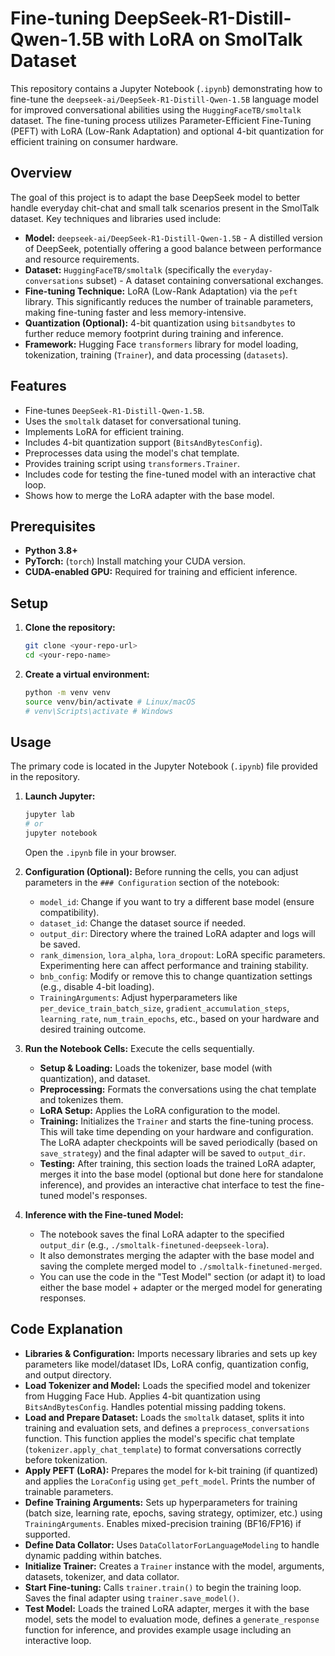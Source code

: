 # Fine-tuning DeepSeek-R1-Distill-Qwen-1.5B with LoRA on SmolTalk Dataset

This repository contains a Jupyter Notebook (`.ipynb`) demonstrating how to fine-tune the `deepseek-ai/DeepSeek-R1-Distill-Qwen-1.5B` language model for improved conversational abilities using the `HuggingFaceTB/smoltalk` dataset. The fine-tuning process utilizes Parameter-Efficient Fine-Tuning (PEFT) with LoRA (Low-Rank Adaptation) and optional 4-bit quantization for efficient training on consumer hardware.

## Overview

The goal of this project is to adapt the base DeepSeek model to better handle everyday chit-chat and small talk scenarios present in the SmolTalk dataset. Key techniques and libraries used include:

*   **Model:** `deepseek-ai/DeepSeek-R1-Distill-Qwen-1.5B` - A distilled version of DeepSeek, potentially offering a good balance between performance and resource requirements.
*   **Dataset:** `HuggingFaceTB/smoltalk` (specifically the `everyday-conversations` subset) - A dataset containing conversational exchanges.
*   **Fine-tuning Technique:** LoRA (Low-Rank Adaptation) via the `peft` library. This significantly reduces the number of trainable parameters, making fine-tuning faster and less memory-intensive.
*   **Quantization (Optional):** 4-bit quantization using `bitsandbytes` to further reduce memory footprint during training and inference.
*   **Framework:** Hugging Face `transformers` library for model loading, tokenization, training (`Trainer`), and data processing (`datasets`).

## Features

*   Fine-tunes `DeepSeek-R1-Distill-Qwen-1.5B`.
*   Uses the `smoltalk` dataset for conversational tuning.
*   Implements LoRA for efficient training.
*   Includes 4-bit quantization support (`BitsAndBytesConfig`).
*   Preprocesses data using the model's chat template.
*   Provides training script using `transformers.Trainer`.
*   Includes code for testing the fine-tuned model with an interactive chat loop.
*   Shows how to merge the LoRA adapter with the base model.

## Prerequisites

*   **Python 3.8+**
*   **PyTorch:** (`torch`) Install matching your CUDA version.
*   **CUDA-enabled GPU:** Required for training and efficient inference.

## Setup

1.  **Clone the repository:**
    ```bash
    git clone <your-repo-url>
    cd <your-repo-name>
    ```

2.  **Create a virtual environment:**
    ```bash
    python -m venv venv
    source venv/bin/activate # Linux/macOS
    # venv\Scripts\activate # Windows
    ```

## Usage

The primary code is located in the Jupyter Notebook (`.ipynb`) file provided in the repository.

1.  **Launch Jupyter:**
    ```bash
    jupyter lab
    # or
    jupyter notebook
    ```
    Open the `.ipynb` file in your browser.

2.  **Configuration (Optional):**
    Before running the cells, you can adjust parameters in the `### Configuration` section of the notebook:
    *   `model_id`: Change if you want to try a different base model (ensure compatibility).
    *   `dataset_id`: Change the dataset source if needed.
    *   `output_dir`: Directory where the trained LoRA adapter and logs will be saved.
    *   `rank_dimension`, `lora_alpha`, `lora_dropout`: LoRA specific parameters. Experimenting here can affect performance and training stability.
    *   `bnb_config`: Modify or remove this to change quantization settings (e.g., disable 4-bit loading).
    *   `TrainingArguments`: Adjust hyperparameters like `per_device_train_batch_size`, `gradient_accumulation_steps`, `learning_rate`, `num_train_epochs`, etc., based on your hardware and desired training outcome.

3.  **Run the Notebook Cells:**
    Execute the cells sequentially.
    *   **Setup & Loading:** Loads the tokenizer, base model (with quantization), and dataset.
    *   **Preprocessing:** Formats the conversations using the chat template and tokenizes them.
    *   **LoRA Setup:** Applies the LoRA configuration to the model.
    *   **Training:** Initializes the `Trainer` and starts the fine-tuning process. This will take time depending on your hardware and configuration. The LoRA adapter checkpoints will be saved periodically (based on `save_strategy`) and the final adapter will be saved to `output_dir`.
    *   **Testing:** After training, this section loads the trained LoRA adapter, merges it into the base model (optional but done here for standalone inference), and provides an interactive chat interface to test the fine-tuned model's responses.

4.  **Inference with the Fine-tuned Model:**
    *   The notebook saves the final LoRA adapter to the specified `output_dir` (e.g., `./smoltalk-finetuned-deepseek-lora`).
    *   It also demonstrates merging the adapter with the base model and saving the complete merged model to `./smoltalk-finetuned-merged`.
    *   You can use the code in the "Test Model" section (or adapt it) to load either the base model + adapter or the merged model for generating responses.

## Code Explanation

*   **Libraries & Configuration:** Imports necessary libraries and sets up key parameters like model/dataset IDs, LoRA config, quantization config, and output directory.
*   **Load Tokenizer and Model:** Loads the specified model and tokenizer from Hugging Face Hub. Applies 4-bit quantization using `BitsAndBytesConfig`. Handles potential missing padding tokens.
*   **Load and Prepare Dataset:** Loads the `smoltalk` dataset, splits it into training and evaluation sets, and defines a `preprocess_conversations` function. This function applies the model's specific chat template (`tokenizer.apply_chat_template`) to format conversations correctly before tokenization.
*   **Apply PEFT (LoRA):** Prepares the model for k-bit training (if quantized) and applies the `LoraConfig` using `get_peft_model`. Prints the number of trainable parameters.
*   **Define Training Arguments:** Sets up hyperparameters for training (batch size, learning rate, epochs, saving strategy, optimizer, etc.) using `TrainingArguments`. Enables mixed-precision training (BF16/FP16) if supported.
*   **Define Data Collator:** Uses `DataCollatorForLanguageModeling` to handle dynamic padding within batches.
*   **Initialize Trainer:** Creates a `Trainer` instance with the model, arguments, datasets, tokenizer, and data collator.
*   **Start Fine-tuning:** Calls `trainer.train()` to begin the training loop. Saves the final adapter using `trainer.save_model()`.
*   **Test Model:** Loads the trained LoRA adapter, merges it with the base model, sets the model to evaluation mode, defines a `generate_response` function for inference, and provides example usage including an interactive loop.
